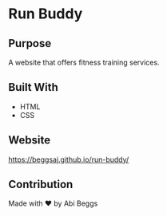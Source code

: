 # Run Buddy

## Purpose
A website that offers fitness training services.

## Built With
* HTML
* CSS

## Website
https://beggsaj.github.io/run-buddy/

## Contribution
Made with ❤️ by Abi Beggs
